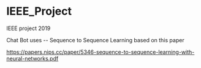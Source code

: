 # IEEE_Project

IEEE project 2019

Chat Bot uses --
Sequence to Sequence Learning based on this paper

https://papers.nips.cc/paper/5346-sequence-to-sequence-learning-with-neural-networks.pdf
